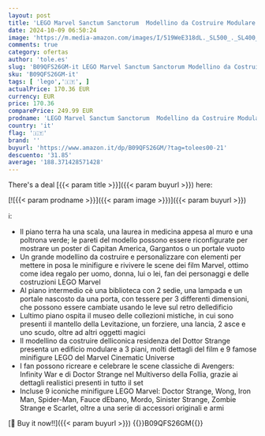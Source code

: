 ```yaml
---
layout: post
title: 'LEGO Marvel Sanctum Sanctorum  Modellino da Costruire Modulare a 3 piani con Minifigure tra cui Doctor Strange e Iron Man  Set Infinity Saga da Collezione  Idee Regalo Adulti  Uomo  Donna e Fan 76218'
date: 2024-10-09 06:50:24
image: 'https://m.media-amazon.com/images/I/519WeE318dL._SL500_._SL400_.jpg'
comments: true
category: ofertas
author: 'tole.es'
slug: 'B09QFS26GM-it LEGO Marvel Sanctum Sanctorum Modellino da Costruire...'
sku: 'B09QFS26GM-it'
tags: [ 'lego','🇮🇹', ]
actualPrice: 170.36 EUR
currency: EUR
price: 170.36
comparePrice: 249.99 EUR
prodname: 'LEGO Marvel Sanctum Sanctorum  Modellino da Costruire Modulare a 3 piani con Minifigure tra cui Doctor Strange e Iron Man  Set Infinity Saga da Collezione  Idee Regalo Adulti  Uomo  Donna e Fan 76218'
country: 'it'
flag: '🇮🇹'
brand: ''
buyurl: 'https://www.amazon.it/dp/B09QFS26GM/?tag=tolees00-21'
descuento: '31.85'
average: '188.371428571428'
---
```


There's a deal [{{< param title >}}]({{< param buyurl >}})  here:

[![{{< param prodname >}}]({{< param image >}})]({{< param buyurl >}})

ℹ️:

- Il piano terra ha una scala, una laurea in medicina appesa al muro e una poltrona verde; le pareti del modello possono essere riconfigurate per mostrare un poster di Capitan America, Gargantos o un portale vuoto
- Un grande modellino da costruire e personalizzare con elementi per mettere in posa le minifigure e rivivere le scene dei film Marvel, ottimo come idea regalo per uomo, donna, lui o lei, fan dei personaggi e delle costruzioni LEGO Marvel
- Al piano intermedio cè una biblioteca con 2 sedie, una lampada e un portale nascosto da una porta, con tessere per 3 differenti dimensioni, che possono essere cambiate usando le leve sul retro delledificio
- Lultimo piano ospita il museo delle collezioni mistiche, in cui sono presenti il mantello della Levitazione, un forziere, una lancia, 2 asce e uno scudo, oltre ad altri oggetti magici
- Il modellino da costruire delliconica residenza del Dottor Strange presenta un edificio modulare a 3 piani, molti dettagli del film e 9 famose minifigure LEGO del Marvel Cinematic Universe
- I fan possono ricreare e celebrare le scene classiche di Avengers: Infinity War e di Doctor Strange nel Multiverso della Follia, grazie ai dettagli realistici presenti in tutto il set
- Incluse 9 iconiche minifigure LEGO Marvel: Doctor Strange, Wong, Iron Man, Spider-Man, Fauce dEbano, Mordo, Sinister Strange, Zombie Strange e Scarlet, oltre a una serie di accessori originali e armi

[🛒 Buy it now!!]({{< param buyurl >}})
{{<world>}}B09QFS26GM{{</world>}}
